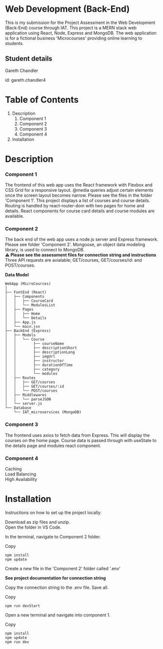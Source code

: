 # Web Development (Back-End)
This is my submission for the Project Assessment in the Web Development (Back-End) course through IAT. This project is a MERN stack web application using React, Node, Express and MongoDB. The web application is for a fictional business 'Microcourses' providing online learning to students.

## Student details
Gareth Chandler

id: gareth.chandler4


# Table of Contents
1. Description
   1. Component 1
   2. Component 2
   3. Component 3
   4. Component 4
3. Installation


# Description
### Component 1
The frontend of this web app uses the React framework with Flexbox and CSS Grid for a responsive layout. @media queries adjust certain elements once the screen layout becomes narrow. Please see the files in the folder 'Component 1'. This project displays a list of courses and course details. Routing is handled by react-router-dom with two pages for home and details. React components for course card details and course modules are available. 

### Component 2
The back end of the web app uses a node.js server and Express framework. Please see folder 'Component 2'. Mongoose, an object data modeling library, is used to connect to MongoDB.  
**⚠️ Please see the assessment files for connection string and instructions**  
Three API requests are avialable; GET/courses, GET/courses/id: and POST/courses.

**Data Model**
```
WebApp (MicroCources)
│
├── FontEnd (React)
│   ├── Components
│   │   ├── CourseCard
│   │   └── ModulesList
│   ├── Pages
│   │   ├── Home
│   │   └── Details
│   ├── App.js
│   └── main.jsx
├── BackEnd (Express)
│   ├── Models
│   │   └── Course
│   │        ├── courseName
│   │        ├── descriptionShort
│   │        ├── descriptionLong
│   │        ├── imgUrl
│   │        ├── instructor
│   │        ├── durationOfTime
│   │        ├── category
│   │        └── modules
│   ├── Routes
│   │   ├── GET/courses
│   │   ├── GET/courses/:id
│   │   └── POST/courses
│   ├── Middlewares
│   │   └── parseJSON
│   └── server.js
└── Database
    └── IAT_microservices (MongoDB)
```

### Component 3
The frontend uses axios to fetch data from Express. This will display the courses on the home page. Course data is passed through with useState to the details page and modules react component.

### Component 4
Caching  
Load Balancing  
High Availability


# Installation
Instructions on how to set up the project locally:  

Download as zip files and unzip.  
Open the folder in VS Code.  

In the terminal, navigate to Component 2 folder.  

Copy  
```
npm install 
npm update
```  
Create a new file in the 'Component 2' folder called '.env'  
  
**See project documentation for connection string**  
  
Copy the connection string to the .env file. Save all.  

Copy  
```
npm run devStart
```  

Open a new terminal and navigate into component 1.  

Copy  
```
npm install
npm update
npm run dev
```


